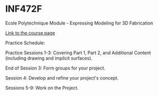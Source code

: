 # INF472F
Ecole Polytechnique Module - Expressing Modeling for 3D Fabrication

[Link to the course page](https://moodle.polytechnique.fr/course/info.php?name=INF472F-2018)

Practice Schedule:

Practice Sessions 1-3: Covering Part 1, Part 2, and Additional Content (including drawing and implicit surfaces).

End of Session 3: Form groups for your project.

Session 4: Develop and refine your project's concept.

Sessions 5-9: Work on the Project.


